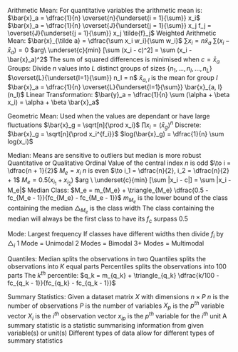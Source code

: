 Arithmetic Mean:
	For quantitative variables the arithmetic mean is:
		$\bar{x}_a = \dfrac{1}{n} \overset{n}{\underset{i = 1}{\sum}} x_i$
		$\bar{x}_a = \dfrac{1}{n} \overset{J}{\underset{j = 1}{\sum}} x_j f_j = \overset{J}{\underset{j = 1}{\sum}} x_j \tilde{f}_j$
	Weighted Arithmetic Mean:
		$\bar{x}_{\tilde a} = \dfrac{\sum x_i w_i}{\sum w_i}$
	$\sum x_i = n \bar{x}_a$
	$\sum (x_i - \bar{x}_a) = 0$
		$arg\  \underset{c}{min} [\sum (x_i - c)^2] = \sum (x_i - \bar{x}_a)^2$
			The sum of squared differences is minimised when $c = \bar{x}_a$
	Groups:
		Divide $n$ values into $L$ distinct groups of sizes $\{n_1, \dots, n_I, \dots, n_L\}$
		$\overset{L}{\underset{I=1}{\sum}} n_I = n$
		$\bar{x}_{a, I}$ is the mean for group $I$
		$\bar{x}_a = \dfrac{1}{n} \overset{L}{\underset{I=1}{\sum}} \bar{x}_{a, I} (n_I)$
	Linear Transformation:
		$\bar{y}_a = \dfrac{1}{n} \sum (\alpha + \beta x_i) = \alpha + \beta \bar{x}_a$

Geometric Mean:
	Used when the values are dependant or have large fluctuations
	$\bar{x}_g = \sqrt[n]{\prod x_i}$
	$\prod x_i = (\bar{x}_g) ^n$
	Discrete:
		$\bar{x}_g = \sqrt[n]{\prod x_i^{f_i}}$
	$log(\bar{x}_g) = \dfrac{1}{n} \sum log(x_i)$

Median:
	Means are sensitive to outliers but median is more robust
	Quantitative or Qualitative Ordinal 
	Value of the central index
	$n$ is odd $\to i = \dfrac{n + 1}{2}$
		$M_e = x_i$
	$n$ is even $\to i_1 = \dfrac{n}{2}, i_2 = \dfrac{n}{2} + 1$
		$M_e = 0.5 (x_{i_1} + x_{i_2})$
	 $arg \ \underset{c}{min} [\sum |x_i - c|] = \sum |x_i - M_e|$
	 Median Class:
		$M_e = m_{M_e} + \triangle_{M_e} \dfrac{0.5 - fc_{M_e - 1}}{fc_{M_e} - fc_{M_e - 1}}$
			$m_{M_e}$ is the lower bound of the class containing the median
			$\triangle_{M_e}$ is the class width
		The class containing the median will always be the first class to have its $f_c$ surpass 0.5

Mode:
	Largest frequency 
	If classes have different widths then divide $f_{i}$ by $\triangle_{i}$
	1 Mode = Unimodal
	2 Modes = Bimodal
	3+ Modes = Multimodal

Quantiles:
	Median splits the observations in two
	Quantiles splits the observations into $K$ equal parts
	Percentiles splits the observations into 100 parts
		The $k^{th}$ percentile:
			$q_k = m_{q_k} + \triangle_{q_k} \dfrac{k/100 - fc_{q_k - 1}}{fc_{q_k} - fc_{q_k - 1}}$

Summary Statistics:
	Given a dataset matrix $X$ with dimensions $n \times P$
	$n$ is the number of observations
	$P$ is the number of variables
	$X_p$ is the $p^{th}$ variable vector
	$X_i$ is the $i^{th}$ observation vector
	$x_{ip}$ is the $p^{th}$ variable for the $i^{th}$ unit
	A summary statistic is a statistic summarising information from given variable(s) or unit(s) 
	Different types of data allow for different types of summary statistics